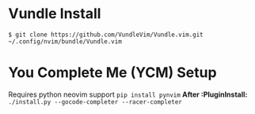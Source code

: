 # Vundle Install
`$ git clone https://github.com/VundleVim/Vundle.vim.git ~/.config/nvim/bundle/Vundle.vim`

# You Complete Me (YCM) Setup
Requires python neovim support
`pip install pynvim`
__After :PluginInstall:__
`./install.py --gocode-completer --racer-completer`
